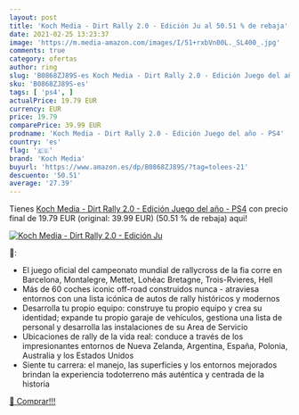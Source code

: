 ```yaml
---
layout: post
title: 'Koch Media - Dirt Rally 2.0 - Edición Ju al 50.51 % de rebaja'
date: 2021-02-25 13:23:37
image: 'https://m.media-amazon.com/images/I/51+rxbVn00L._SL400_.jpg'
comments: true
category: ofertas
author: ring
slug: 'B0868ZJ89S-es Koch Media - Dirt Rally 2.0 - Edición Juego del año - PS4'
sku: 'B0868ZJ89S-es'
tags: [ 'ps4', ]
actualPrice: 19.79 EUR
currency: EUR
price: 19.79
comparePrice: 39.99 EUR
prodname: 'Koch Media - Dirt Rally 2.0 - Edición Juego del año - PS4'
country: 'es'
flag: '🇪🇸'
brand: 'Koch Media'
buyurl: 'https://www.amazon.es/dp/B0868ZJ89S/?tag=tolees-21'
descuento: '50.51'
average: '27.39'
---
```


Tienes [Koch Media - Dirt Rally 2.0 - Edición Juego del año - PS4](https://www.amazon.es/dp/B0868ZJ89S/?tag=tolees-21) con precio final de  19.79 EUR (original: 39.99 EUR) (50.51 %  de rebaja) aqui!

[![Koch Media - Dirt Rally 2.0 - Edición Ju](https://m.media-amazon.com/images/I/51+rxbVn00L._SL400_.jpg)](https://www.amazon.es/dp/B0868ZJ89S/?tag=tolees-21)

🔎:

- El juego oficial del campeonato mundial de rallycross de la fia corre en Barcelona, ​​Montalegre, Mettet, Lohéac Bretagne, Trois-Rvieres, Hell
- Más de 60 coches iconic off-road construidos nunca - atraviesa entornos con una lista icónica de autos de rally históricos y modernos
- Desarrolla tu propio equipo: construye tu propio equipo y crea su identidad; expande tu propio garaje de vehículos, gestiona una lista de personal y desarrolla las instalaciones de su Area de Servicio
- Ubicaciones de rally de la vida real: conduce a través de los impresionantes entornos de Nueva Zelanda, Argentina, España, Polonia, Australia y los Estados Unidos
- Siente tu carrera: el manejo, las superficies y los entornos mejorados brindan la experiencia todoterreno más auténtica y centrada de la historia

[🛒 Comprar!!!](https://www.amazon.es/dp/B0868ZJ89S/?tag=tolees-21)
